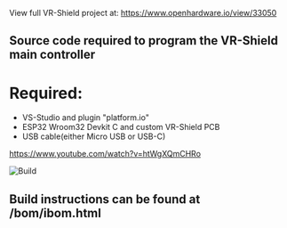 View full VR-Shield project at:
https://www.openhardware.io/view/33050

## Source code required to program the VR-Shield main controller



# Required:

* VS-Studio and plugin "platform.io"
* ESP32 Wroom32 Devkit C and custom VR-Shield PCB
* USB cable(either Micro USB or USB-C)

https://www.youtube.com/watch?v=htWgXQmCHRo

![Build](https://github.com/MWehning/VR-Shield-v02/assets/108173844/b7629352-37cd-418a-af57-1a2e795a42d6)



## Build instructions can be found at /bom/ibom.html



